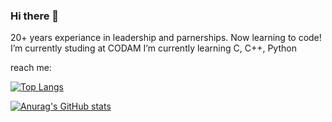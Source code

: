 ### Hi there 👋

20+ years experiance in leadership and parnerships. Now learning to code!
I’m currently studing at CODAM
I’m currently learning C, C++, Python

reach me: 


[![Top Langs](https://github-readme-stats.vercel.app/api/top-langs/?username=winglessOracle&layout=compact)](https://github.com/anuraghazra/github-readme-stats)

[![Anurag's GitHub stats](https://github-readme-stats.vercel.app/api?username=winglessOracle&show_icons=true&theme=dark)](https://github.com/anuraghazra/github-readme-stats)
